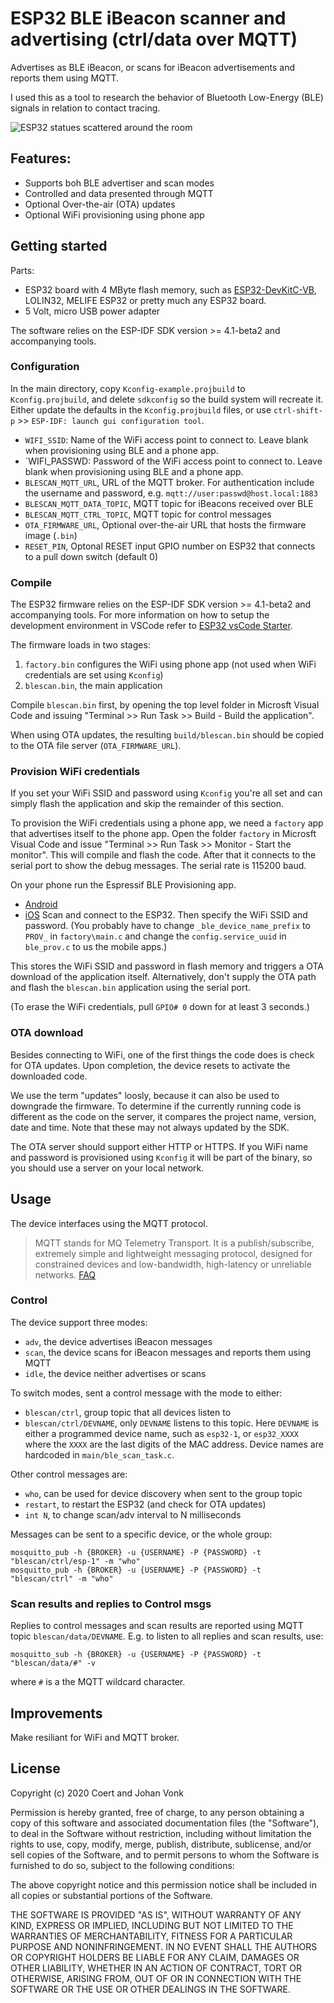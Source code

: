 # ESP32 BLE iBeacon scanner and advertising (ctrl/data over MQTT)

Advertises as BLE iBeacon, or scans for iBeacon advertisements and reports them using MQTT.

I used this as a tool to research the behavior of Bluetooth Low-Energy (BLE) signals in relation to contact tracing.

![ESP32 statues scattered around the room](media/photo.png)

## Features:

- Supports boh BLE advertiser and scan modes
- Controlled and data presented through MQTT
- Optional Over-the-air (OTA) updates
- Optional WiFi provisioning using phone app

## Getting started

Parts:
- ESP32 board with 4 MByte flash memory, such as [ESP32-DevKitC-VB](https://www.espressif.com/en/products/devkits/esp32-devkitc/overview), LOLIN32, MELIFE ESP32 or pretty much any ESP32 board.
- 5 Volt, micro USB power adapter

The software relies on the ESP-IDF SDK version >= 4.1-beta2 and accompanying tools.

### Configuration

In the main directory, copy `Kconfig-example.projbuild` to `Kconfig.projbuild`, and delete `sdkconfig` so the build system will recreate it.  Either update the defaults in the `Kconfig.projbuild` files, or use `ctrl-shift-p` >> `ESP-IDF: launch gui configuration tool`.
- `WIFI_SSID`: Name of the WiFi access point to connect to.  Leave blank when provisioning using BLE and a phone app.
- `WIFI_PASSWD: Password of the WiFi access point to connect to.  Leave blank when provisioning using BLE and a phone app.
- `BLESCAN_MQTT_URL`, URL of the MQTT broker.  For authentication include the username and password, e.g. `mqtt://user:passwd@host.local:1883`
- `BLESCAN_MQTT_DATA_TOPIC`, MQTT topic for iBeacons received over BLE
- `BLESCAN_MQTT_CTRL_TOPIC`, MQTT topic for control messages
- `OTA_FIRMWARE_URL`, Optional over-the-air URL that hosts the firmware image (`.bin`)
- `RESET_PIN`, Optonal RESET input GPIO number on ESP32 that connects to a pull down switch (default 0)

### Compile

The ESP32 firmware relies on the ESP-IDF SDK version >= 4.1-beta2 and accompanying tools. For more information on how to setup the development environment in VSCode refer to [ESP32 vsCode Starter](https://github.com/cvonk/vscode-starters/tree/master/ESP32).

The firmware loads in two stages:
  1. `factory.bin` configures the WiFi using phone app (not used when WiFi credentials are set using `Kconfig`)
  2. `blescan.bin`, the main application

Compile `blescan.bin` first, by opening the top level folder in Microsft Visual Code and issuing "Terminal >> Run Task >> Build - Build the application".

When using OTA updates, the resulting `build/blescan.bin` should be copied to the OTA file server (`OTA_FIRMWARE_URL`).


### Provision WiFi credentials

If you set your WiFi SSID and password using `Kconfig` you're all set and can simply flash the application and skip the remainder of this section.

To provision the WiFi credentials using a phone app, we need a `factory` app that advertises itself to the phone app.  Open the folder `factory` in Microsft Visual Code and issue "Terminal >> Run Task >> Monitor - Start the monitor".  This will compile and flash the code.  After that it connects to the serial port to show the debug messages.  The serial rate is 115200 baud.

On your phone run the Espressif BLE Provisioning app.
- [Android](https://play.google.com/store/apps/details?id=com.espressif.provble)
- [iOS](https://apps.apple.com/in/app/esp-ble-provisioning/id1473590141)
Scan and connect to the ESP32.  Then specify the WiFi SSID and password.
(You probably have to change `_ble_device_name_prefix` to `PROV_` in `factory\main.c` and change the `config.service_uuid` in `ble_prov.c` to us the mobile apps.)

This stores the WiFi SSID and password in flash memory and triggers a OTA download of the application itself.  Alternatively, don't supply the OTA path and flash the `blescan.bin` application using the serial port.

(To erase the WiFi credentials, pull `GPIO# 0` down for at least 3 seconds.)

### OTA download

Besides connecting to WiFi, one of the first things the code does is check for OTA updates.  Upon completion, the device resets to activate the downloaded code.

We use the term "updates" loosly, because it can also be used to downgrade the firmware.  To determine if the currently running code is different as the code on the server, it compares the project name, version, date and time.  Note that these may not always updated by the SDK.

The OTA server should support either HTTP or HTTPS.  If you WiFi name and password is provisioned using `Kconfig` it will be part of the binary, so you should use a server on your local network.

## Usage

The device interfaces using the MQTT protocol.
> MQTT stands for MQ Telemetry Transport. It is a publish/subscribe, extremely simple and lightweight messaging protocol, designed for constrained devices and low-bandwidth, high-latency or unreliable networks. [FAQ](https://mqtt.org/faq)

### Control

The device support three modes:
  - `adv`, the device advertises iBeacon messages
  - `scan`, the device scans for iBeacon messages and reports them using MQTT
  - `idle`, the device neither advertises or scans

To switch modes, sent a control message with the mode to either:
- `blescan/ctrl`, group topic that all devices listen to
- `blescan/ctrl/DEVNAME`, only `DEVNAME` listens to this topic.
Here `DEVNAME` is either a programmed device name, such as `esp32-1`, or `esp32_XXXX` where the `XXXX` are the last digits of the MAC address.  Device names are hardcoded in `main/ble_scan_task.c`.

Other control messages are:
- `who`, can be used for device discovery when sent to the group topic
- `restart`, to restart the ESP32 (and check for OTA updates)
- `int N`, to change scan/adv interval to N milliseconds

Messages can be sent to a specific device, or the whole group:
```
mosquitto_pub -h {BROKER} -u {USERNAME} -P {PASSWORD} -t "blescan/ctrl/esp-1" -m "who"
mosquitto_pub -h {BROKER} -u {USERNAME} -P {PASSWORD} -t "blescan/ctrl" -m "who"
```

### Scan results and replies to Control msgs

Replies to control messages and scan results are reported using MQTT topic `blescan/data/DEVNAME`.  E.g. to listen to all replies and scan results, use:
```
mosquitto_sub -h {BROKER} -u {USERNAME} -P {PASSWORD} -t "blescan/data/#" -v
```
where `#` is a the MQTT wildcard character.

## Improvements

Make resiliant for WiFi and MQTT broker.

## License

Copyright (c) 2020 Coert and Johan Vonk

Permission is hereby granted, free of charge, to any person obtaining a copy
of this software and associated documentation files (the "Software"), to deal
in the Software without restriction, including without limitation the rights
to use, copy, modify, merge, publish, distribute, sublicense, and/or sell
copies of the Software, and to permit persons to whom the Software is
furnished to do so, subject to the following conditions:

The above copyright notice and this permission notice shall be included in all
copies or substantial portions of the Software.

THE SOFTWARE IS PROVIDED "AS IS", WITHOUT WARRANTY OF ANY KIND,
EXPRESS OR IMPLIED, INCLUDING BUT NOT LIMITED TO THE WARRANTIES OF
MERCHANTABILITY, FITNESS FOR A PARTICULAR PURPOSE AND NONINFRINGEMENT.
IN NO EVENT SHALL THE AUTHORS OR COPYRIGHT HOLDERS BE LIABLE FOR ANY CLAIM,
DAMAGES OR OTHER LIABILITY, WHETHER IN AN ACTION OF CONTRACT, TORT OR
OTHERWISE, ARISING FROM, OUT OF OR IN CONNECTION WITH THE SOFTWARE OR THE USE
OR OTHER DEALINGS IN THE SOFTWARE.
